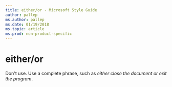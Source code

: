 ```yaml
---
title: either/or - Microsoft Style Guide
author: pallep
ms.author: pallep
ms.date: 01/19/2018
ms.topic: article
ms.prod: non-product-specific
---
```


# either/or

Don't use. Use a complete phrase, such as *either close the document or exit the program*.
